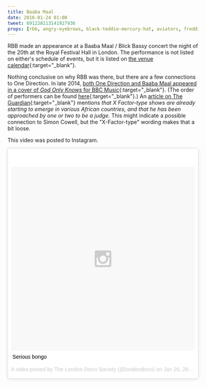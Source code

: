 ```yaml
---
title: Baaba Maal
date: 2016-01-24 01:00
tweet: 691228113141927936
props: [rbb, angry-eyebrows, black-teddie-mercury-hat, aviators, freddie-mustache, studded-black-choker, harley-jacket, leather-chaps, heeled-black-boots, camo-shorts, salon-chair]
---
```

RBB made an appearance at a Baaba Maal / Blick Bassy concert the night of the 20th at the Royal Festival Hall in London. The performance is not listed on either's schedule of events, but it is listed on [the venue calendar](http://www.southbankcentre.co.uk/whatson/baaba-maal-93640?dt=2016-01-20){:target="_blank"}.

Nothing conclusive on why RBB was there, but there are a few connections to One Direction. In late 2014, [both One Direction and Baaba Maal appeared in a cover of *God Only Knows* for BBC Music](http://www.stereogum.com/1710332/watch-stevie-wonder-pharrell-chris-martin-lorde-more-sing-god-only-knows-with-brian-wilson/video/){:target="_blank"}. (The order of performers can be found [here](http://www.bbc.co.uk/programmes/articles/16Pkb2PwbHJxjVhJmYwQBw6/whos-in-the-impossible-orchestra){:target="_blank"}.) An [article on The Guardian](http://www.theguardian.com/music/2009/oct/31/baaba-maal){:target="_blank"} mentions *that X Factor-type shows are already starting to emerge in various African countries, and that he has been approached by one or two to be a judge.* This might indicate a possible connection to Simon Cowell, but the "X-Factor-type" wording makes that a bit loose.

This video was posted to Instagram.
<div class="text-center">
<blockquote class="instagram-media" data-instgrm-captioned data-instgrm-version="6" style=" background:#FFF; border:0; border-radius:3px; box-shadow:0 0 1px 0 rgba(0,0,0,0.5),0 1px 10px 0 rgba(0,0,0,0.15); margin: 1px auto; max-width:658px; padding:0; width:99.375%; width:-webkit-calc(100% - 2px); width:calc(100% - 2px);"><div style="padding:8px;"> <div style=" background:#F8F8F8; line-height:0; margin-top:40px; padding:50.0% 0; text-align:center; width:100%;"> <div style=" background:url(data:image/png;base64,iVBORw0KGgoAAAANSUhEUgAAACwAAAAsCAMAAAApWqozAAAAGFBMVEUiIiI9PT0eHh4gIB4hIBkcHBwcHBwcHBydr+JQAAAACHRSTlMABA4YHyQsM5jtaMwAAADfSURBVDjL7ZVBEgMhCAQBAf//42xcNbpAqakcM0ftUmFAAIBE81IqBJdS3lS6zs3bIpB9WED3YYXFPmHRfT8sgyrCP1x8uEUxLMzNWElFOYCV6mHWWwMzdPEKHlhLw7NWJqkHc4uIZphavDzA2JPzUDsBZziNae2S6owH8xPmX8G7zzgKEOPUoYHvGz1TBCxMkd3kwNVbU0gKHkx+iZILf77IofhrY1nYFnB/lQPb79drWOyJVa/DAvg9B/rLB4cC+Nqgdz/TvBbBnr6GBReqn/nRmDgaQEej7WhonozjF+Y2I/fZou/qAAAAAElFTkSuQmCC); display:block; height:44px; margin:0 auto -44px; position:relative; top:-22px; width:44px;"></div></div> <p style=" margin:8px 0 0 0; padding:0 4px;"> <a href="https://www.instagram.com/p/BAxv6nPIum1/" style=" color:#000; font-family:Arial,sans-serif; font-size:14px; font-style:normal; font-weight:normal; line-height:17px; text-decoration:none; word-wrap:break-word;" target="_blank">Serious bongo</a></p> <p style=" color:#c9c8cd; font-family:Arial,sans-serif; font-size:14px; line-height:17px; margin-bottom:0; margin-top:8px; overflow:hidden; padding:8px 0 7px; text-align:center; text-overflow:ellipsis; white-space:nowrap;">A video posted by The London Disco Society (@londondisco) on <time style=" font-family:Arial,sans-serif; font-size:14px; line-height:17px;" datetime="2016-01-20T22:17:44+00:00">Jan 20, 2016 at 2:17pm PST</time></p></div></blockquote>
<script async defer src="//platform.instagram.com/en_US/embeds.js"></script>
</div>
